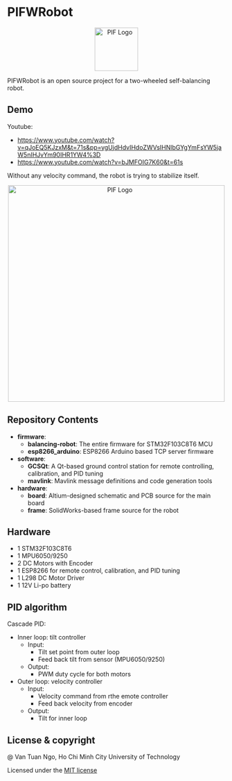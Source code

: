 # PIFWRobot

<p align="center">
  <img src="imgs/piflogo.png" width="100" title="PIF Logo">
</p>

PIFWRobot is an open source project for a two-wheeled self-balancing robot.

## Demo

Youtube:
* https://www.youtube.com/watch?v=qJoEQ5KJzxM&t=71s&pp=ygUjdHdvIHdoZWVsIHNlbGYgYmFsYW5jaW5nIHJvYm90IHR1YW4%3D
* https://www.youtube.com/watch?v=bJMFOIG7K60&t=61s

Without any velocity command, the robot is trying to stabilize itself. 
<p align="center">
  <img src="imgs/demo.gif" width="500" title="PIF Logo">
</p>

## Repository Contents
* **firmware**: 
  * **balancing-robot**: The entire firmware for STM32F103C8T6 MCU
  * **esp8266_arduino**: ESP8266 Arduino based TCP server firmware
* **software**:
  * **GCSQt**: A Qt-based ground control station for remote controlling, calibration, and PID tuning
  * **mavlink**: Mavlink message definitions and code generation tools
* **hardware**:
  * **board**: Altium-designed schematic and PCB source for the main board
  * **frame**: SolidWorks-based frame source for the robot

## Hardware
*  1 STM32F103C8T6
*  1 MPU6050/9250
*  2 DC Motors with Encoder
*  1 ESP8266 for remote control, calibration, and PID tuning
*  1 L298 DC Motor Driver
*  1 12V Li-po battery 

## PID algorithm
Cascade PID:
* Inner loop: tilt controller
  * Input: 
    * Tilt set point from outer loop
    * Feed back tilt from sensor (MPU6050/9250)
  * Output:
    * PWM duty cycle for both motors
* Outer loop: velocity controller
  * Input:
    * Velocity command from rthe emote controller
    * Feed back velocity from encoder
  * Output:
    * Tilt for inner loop

## License & copyright
@ Van Tuan Ngo, Ho Chi Minh City University of Technology

Licensed under the [MIT license](LICENSE)
